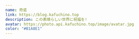 ```yaml
---
name: 奇诺
link: https://blog.kafuchino.top
description: この素晴らしい世界に祝福を!
avatar: https://photo.api.kafuchino.top/image/avatar.jpg
color: "#B1A8E1"
---
```

